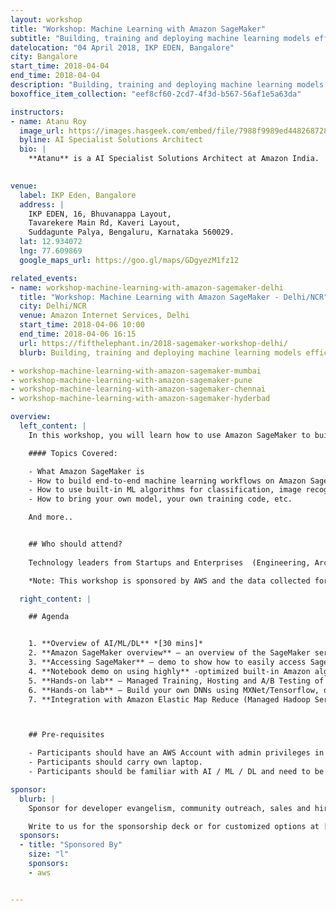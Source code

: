 ```yaml
---
layout: workshop
title: "Workshop: Machine Learning with Amazon SageMaker"
subtitle: "Building, training and deploying machine learning models efficiently and at scale"
datelocation: "04 April 2018, IKP EDEN, Bangalore"
city: Bangalore
start_time: 2018-04-04
end_time: 2018-04-04
description: "Building, training and deploying machine learning models efficiently and at scale"
boxoffice_item_collection: "eef8cf60-2cd7-4f3d-b567-56af1e5a63da"

instructors:
- name: Atanu Roy
  image_url: https://images.hasgeek.com/embed/file/7988f9989ed448268728e53f882129ed
  byline: AI Specialist Solutions Architect
  bio: |
    **Atanu** is a AI Specialist Solutions Architect at Amazon India.

    
venue:
  label: IKP Eden, Bangalore
  address: |
    IKP EDEN, 16, Bhuvanappa Layout, 
    Tavarekere Main Rd, Kaveri Layout, 
    Suddagunte Palya, Bengaluru, Karnataka 560029.
  lat: 12.934072
  lng: 77.609869
  google_maps_url: https://goo.gl/maps/GDgyezM1fz12

related_events:
- name: workshop-machine-learning-with-amazon-sagemaker-delhi
  title: "Workshop: Machine Learning with Amazon SageMaker - Delhi/NCR"
  city: Delhi/NCR
  venue: Amazon Internet Services, Delhi
  start_time: 2018-04-06 10:00
  end_time: 2018-04-06 16:15
  url: https://fifthelephant.in/2018-sagemaker-workshop-delhi/
  blurb: Building, training and deploying machine learning models efficiently and at scale.

- workshop-machine-learning-with-amazon-sagemaker-mumbai
- workshop-machine-learning-with-amazon-sagemaker-pune
- workshop-machine-learning-with-amazon-sagemaker-chennai
- workshop-machine-learning-with-amazon-sagemaker-hyderbad

overview:
  left_content: |
    In this workshop, you will learn how to use Amazon SageMaker to build, train and host machine learning models. Going through a number of Jupyter notebooks, you will first learn how to use built-in algorithms to perform complex tasks like image classification or clustering. Then, trainers will teach you how you can bring your own Tensorflow or Apache MXNet script to train deep learning models. Finally, you will deploy your models to SageMaker-managed infrastructure and use them to predict new samples.

    #### Topics Covered:

    - What Amazon SageMaker is
    - How to build end-to-end machine learning workflows on Amazon SageMaker
    - How to use built-in ML algorithms for classification, image recognition, etc.
    - How to bring your own model, your own training code, etc.

    And more..


    ## Who should attend?
    
    Technology leaders from Startups and Enterprises  (Engineering, Architecture, Product, Development) who are interested in expanding your knowledge on Artificial Intelligence, Machine Learning, and how it can be applied to your business. 

    *Note: This workshop is sponsored by AWS and the data collected for this workshop will be shared with them.*

  right_content: |

    ## Agenda


    1. **Overview of AI/ML/DL** *[30 mins]*
    2. **Amazon SageMaker overview** – an overview of the SageMaker service, best use cases, main features including AWS security concepts of IAM, VPC, KMS. *[ 45 mins.]*
    3. **Accessing SageMaker** – demo to show how to easily access SageMaker service [Duration: 15 mins.]
    4. **Notebook demo on using highly** -optimized built-in Amazon algorithms [Duration: 30 mins.]
    5. **Hands-on lab** – Managed Training, Hosting and A/B Testing of Amazon built-in algorithm – Amazon linear learner algorithm / parallel training using SageMaker Estimators / SageMaker Python SDK [Duration: 45 mins.]
    6. **Hands-on lab** – Build your own DNNs using MXNet/Tensorflow, distributed training on GPUs and serving using SageMaker [Duration: 1 hr. 15 mins.]
    7. **Integration with Amazon Elastic Map Reduce (Managed Hadoop Service)** - Amazon SageMaker notebooks backed by Spark in Amazon EMR [Duration: 1 hr.]



    ## Pre-requisites

    - Participants should have an AWS Account with admin privileges in IAM and EC2 limit for P2 instances increased to 2 in AWS Region North Virginia (us-east-1). Check out [this](https://docs.aws.amazon.com/AWSEC2/latest/UserGuide/ec2-resource-limits.html) doc to know more about how to increase EC2 limits. All participants will be provided AWS Credits for the workshop
    - Participants should carry own laptop.
    - Participants should be familiar with AI / ML / DL and need to be hands-on practitioners.

sponsor:
  blurb: |
    Sponsor for developer evangelism, community outreach, sales and hiring.

    Write to us for the sponsorship deck or for customized options at [info@hasgeek.com](mailto:info@hasgeek.com)
  sponsors:
  - title: "Sponsored By"
    size: "l"
    sponsors:
    - aws     


---
```

